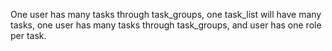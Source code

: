 One user has many tasks through task_groups, one task_list will have many tasks, one user has many tasks through task_groups, and user has one role per task.